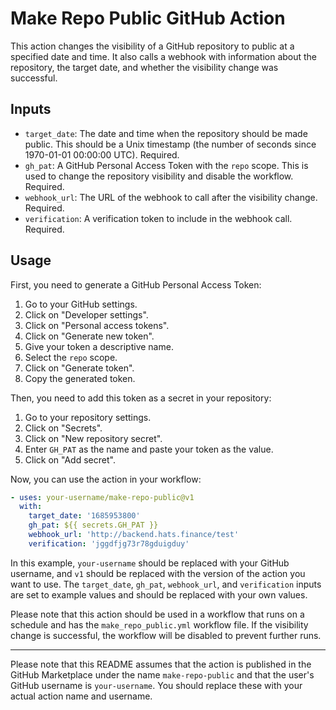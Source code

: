 # Make Repo Public GitHub Action

This action changes the visibility of a GitHub repository to public at a specified date and time. It also calls a webhook with information about the repository, the target date, and whether the visibility change was successful.

## Inputs

- `target_date`: The date and time when the repository should be made public. This should be a Unix timestamp (the number of seconds since 1970-01-01 00:00:00 UTC). Required.
- `gh_pat`: A GitHub Personal Access Token with the `repo` scope. This is used to change the repository visibility and disable the workflow. Required.
- `webhook_url`: The URL of the webhook to call after the visibility change. Required.
- `verification`: A verification token to include in the webhook call. Required.

## Usage

First, you need to generate a GitHub Personal Access Token:

1. Go to your GitHub settings.
2. Click on "Developer settings".
3. Click on "Personal access tokens".
4. Click on "Generate new token".
5. Give your token a descriptive name.
6. Select the `repo` scope.
7. Click on "Generate token".
8. Copy the generated token.

Then, you need to add this token as a secret in your repository:

1. Go to your repository settings.
2. Click on "Secrets".
3. Click on "New repository secret".
4. Enter `GH_PAT` as the name and paste your token as the value.
5. Click on "Add secret".

Now, you can use the action in your workflow:

```yaml
- uses: your-username/make-repo-public@v1
  with:
    target_date: '1685953800'
    gh_pat: ${{ secrets.GH_PAT }}
    webhook_url: 'http://backend.hats.finance/test'
    verification: 'jggdfjg73r78gduigduy'
```

In this example, `your-username` should be replaced with your GitHub username, and `v1` should be replaced with the version of the action you want to use. The `target_date`, `gh_pat`, `webhook_url`, and `verification` inputs are set to example values and should be replaced with your own values.

Please note that this action should be used in a workflow that runs on a schedule and has the `make_repo_public.yml` workflow file. If the visibility change is successful, the workflow will be disabled to prevent further runs.

---

Please note that this README assumes that the action is published in the GitHub Marketplace under the name `make-repo-public` and that the user's GitHub username is `your-username`. You should replace these with your actual action name and username.
